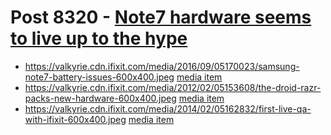 # Post 8320 - [Note7 hardware seems to live up to the hype](https://www.ifixit.com/News/8320/note7-hardware-seems-to-live-up-to-the-hype)

- https://valkyrie.cdn.ifixit.com/media/2016/09/05170023/samsung-note7-battery-issues-600x400.jpeg [media item](media-27740.md)
- https://valkyrie.cdn.ifixit.com/media/2012/02/05153608/the-droid-razr-packs-new-hardware-600x400.jpeg [media item](media-28380.md)
- https://valkyrie.cdn.ifixit.com/media/2014/02/05162832/first-live-qa-with-ifixit-600x400.jpeg [media item](media-28046.md)